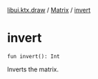[libui.ktx.draw](../README.md) / [Matrix](README.md) / [invert](invert.md)

# invert

`fun invert(): Int`

Inverts the matrix.

